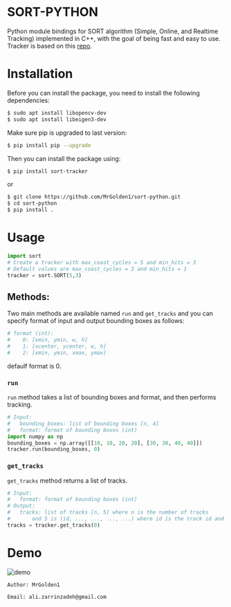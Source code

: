 # SORT-PYTHON

Python module bindings for SORT algorithm (Simple, Online, and Realtime Tracking) implemented in C++, with the goal of being fast and easy to use. Tracker is based on this [repo](https://github.com/yasenh/sort-cpp).

# Installation

Before you can install the package, you need to install the following dependencies:

```bash
$ sudo apt install libopencv-dev
$ sudo apt install libeigen3-dev
```
Make sure pip is upgraded to last version:
```bash
$ pip install pip --upgrade
```

Then you can install the package using:

```bash
$ pip install sort-tracker
```

or
    
```bash
$ git clone https://github.com/MrGolden1/sort-python.git
$ cd sort-python
$ pip install .
```

# Usage

    
```python
import sort
# Create a tracker with max_coast_cycles = 5 and min_hits = 3
# Default values are max_coast_cycles = 3 and min_hits = 1
tracker = sort.SORT(5,3)
```

## Methods:

Two main methods are available named `run` and `get_tracks` and you can specify format of input and output bounding boxes as follows:

```python
# format (int):
#    0: [xmin, ymin, w, h]
#    1: [xcenter, ycenter, w, h]
#    2: [xmin, ymin, xmax, ymax]
```

defaulf format is 0.

### `run`

`run` method takes a list of bounding boxes and format, and then performs tracking.

```python
# Input:
#   bounding_boxes: list of bounding boxes [n, 4]
#   format: format of bounding boxes (int)
import numpy as np
bounding_boxes = np.array([[10, 10, 20, 20], [30, 30, 40, 40]])
tracker.run(bounding_boxes, 0)
```

### `get_tracks`

`get_tracks` method returns a list of tracks.

```python
# Input:
#   format: format of bounding boxes (int)
# Output:
#   tracks: list of tracks [n, 5] where n is the number of tracks
#       and 5 is (id, ..., ..., ..., ...) where id is the track id and ... is the bounding box in the specified format
tracks = tracker.get_tracks(0)
```

# Demo

![demo](demo.gif)

`Author: MrGolden1`

`Email: ali.zarrinzadeh@gmail.com`
